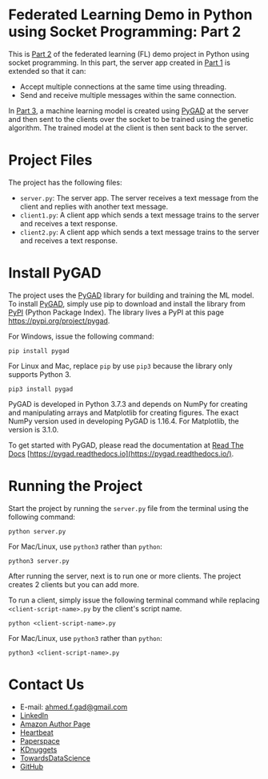 # Federated Learning Demo in Python using Socket Programming: Part 2

This is [Part 2](https://github.com/ahmedfgad/FederatedLearning/tree/master/TutorialProject/Part2) of the federated learning (FL) demo project in Python using socket programming. In this part, the server app created in [Part 1](https://github.com/ahmedfgad/FederatedLearning/tree/master/TutorialProject/Part1) is extended so that it can:

* Accept multiple connections at the same time using threading.
* Send and receive multiple messages within the same connection.

In [Part 3](https://github.com/ahmedfgad/FederatedLearning/tree/master/TutorialProject/Part3), a machine learning model is created using [PyGAD](https://pygad.readthedocs.io) at the server and then sent to the clients over the socket to be trained using the genetic algorithm. The trained model at the client is then sent back to the server.

# Project Files

The project has the following files:

- `server.py`: The server app. The server receives a text message from the client and replies with another text message.
- `client1.py`: A client app which sends a text message trains to the server and receives a text response.
- `client2.py`: A client app which sends a text message trains to the server and receives a text response.

# Install PyGAD

The project uses the [PyGAD](https://pypi.org/project/pygad) library for building and training the ML model. To install [PyGAD](https://pypi.org/project/pygad), simply use pip to download and install the library from [PyPI](https://pypi.org/project/pygad) (Python Package Index). The library lives a PyPI at this page https://pypi.org/project/pygad.

For Windows, issue the following command:

```
pip install pygad
```

For Linux and Mac, replace `pip` by use `pip3` because the library only supports Python 3.

```
pip3 install pygad
```

PyGAD is developed in Python 3.7.3 and depends on NumPy for creating and manipulating arrays and Matplotlib for creating figures. The exact NumPy version used in developing PyGAD is 1.16.4. For Matplotlib, the version is 3.1.0.

To get started with PyGAD, please read the documentation at [Read The Docs](https://pygad.readthedocs.io/) [https://pygad.readthedocs.io](https://pygad.readthedocs.io/).

# Running the Project

Start the project by running the `server.py` file from the terminal using the following command:

```
python server.py
```

For Mac/Linux, use `python3` rather than `python`:

```
python3 server.py
```

After running the server, next is to run one or more clients. The project creates 2 clients but you can add more. 

To run a client, simply issue the following terminal command while replacing `<client-script-name>.py` by the client's script name.

```
python <client-script-name>.py
```

For Mac/Linux, use `python3` rather than `python`:

```
python3 <client-script-name>.py
```

# Contact Us

- E-mail: [ahmed.f.gad@gmail.com](mailto:ahmed.f.gad@gmail.com)
- [LinkedIn](https://www.linkedin.com/in/ahmedfgad)
- [Amazon Author Page](https://amazon.com/author/ahmedgad)
- [Heartbeat](https://heartbeat.fritz.ai/@ahmedfgad)
- [Paperspace](https://blog.paperspace.com/author/ahmed)
- [KDnuggets](https://kdnuggets.com/author/ahmed-gad)
- [TowardsDataScience](https://towardsdatascience.com/@ahmedfgad)
- [GitHub](https://github.com/ahmedfgad)